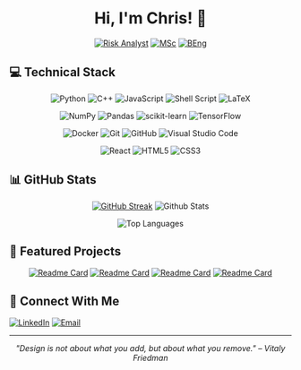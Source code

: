 <div align="center">

# Hi, I'm Chris! 👋

[![Risk Analyst](https://img.shields.io/badge/Risk_Analyst-Polar_Capital-0D1B2A?style=for-the-badge&logo=&logoColor=white)](https://www.linkedin.com/in/crsioannidis/)
[![MSc](https://img.shields.io/badge/MSc-Applied_Computational_Science-003E74?style=for-the-badge&logo=stockx&logoColor=white)](https://www.imperial.ac.uk/)
[![BEng](https://img.shields.io/badge/BEng-Automotive_Engineering-E31837?style=for-the-badge&logo=ferrari&logoColor=white)](https://www.imperial.ac.uk/)

</div>

## 💻 Technical Stack

<div align="center">

![Python](https://img.shields.io/badge/python-3670A0?style=for-the-badge&logo=python&logoColor=ffdd54)
![C++](https://img.shields.io/badge/c++-%2300599C.svg?style=for-the-badge&logo=c%2B%2B&logoColor=white)
![JavaScript](https://img.shields.io/badge/javascript-%23323330.svg?style=for-the-badge&logo=javascript&logoColor=%23F7DF1E)
![Shell Script](https://img.shields.io/badge/shell_script-%23121011.svg?style=for-the-badge&logo=gnu-bash&logoColor=white)
![LaTeX](https://img.shields.io/badge/latex-%23008080.svg?style=for-the-badge&logo=latex&logoColor=white)

</div>

<div align="center">

![NumPy](https://img.shields.io/badge/numpy-%23013243.svg?style=for-the-badge&logo=numpy&logoColor=white)
![Pandas](https://img.shields.io/badge/pandas-%23150458.svg?style=for-the-badge&logo=pandas&logoColor=white)
![scikit-learn](https://img.shields.io/badge/scikit--learn-%23F7931E.svg?style=for-the-badge&logo=scikit-learn&logoColor=white)
![TensorFlow](https://img.shields.io/badge/PyTorch-%23FF6F00.svg?style=for-the-badge&logo=PyTorch&logoColor=white)

</div>

<div align="center">
  
![Docker](https://img.shields.io/badge/docker-%230db7ed.svg?style=for-the-badge&logo=docker&logoColor=white)
![Git](https://img.shields.io/badge/git-%23F05033.svg?style=for-the-badge&logo=git&logoColor=white)
![GitHub](https://img.shields.io/badge/github-%23121011.svg?style=for-the-badge&logo=github&logoColor=white)
![Visual Studio Code](https://img.shields.io/badge/VSCode-0078d7.svg?style=for-the-badge&logo=visual-studio-code&logoColor=white)

</div>

<div align="center">

![React](https://img.shields.io/badge/react-%2320232a.svg?style=for-the-badge&logo=react&logoColor=%2361DAFB)
![HTML5](https://img.shields.io/badge/html5-%23E34F26.svg?style=for-the-badge&logo=html5&logoColor=white)
![CSS3](https://img.shields.io/badge/css3-%231572B6.svg?style=for-the-badge&logo=css3&logoColor=white)

</div>

## 📊 GitHub Stats

<div align="center">

[![GitHub Streak](https://github-readme-streak-stats.herokuapp.com/?user=mchrisgm&theme=dracula)](https://git.io/streak-stats)
![Github Stats](https://github-readme-stats.vercel.app/api?username=mchrisgm&show_icons=true&theme=dracula)

![Top Languages](https://github-readme-stats.vercel.app/api/top-langs/?username=mchrisgm&layout=compact&theme=dracula)

</div>

## 🚀 Featured Projects

<div align="center">

[![Readme Card](https://github-readme-stats.vercel.app/api/pin/?username=mchrisgm&repo=Innovative-Approaches-to-Asset-Prediction&theme=dracula)](https://github.com/mchrisgm/Innovative-Approaches-to-Asset-Prediction)
[![Readme Card](https://github-readme-stats.vercel.app/api/pin/?username=mchrisgm&repo=parally&theme=dracula)](https://github.com/mchrisgm/parally)
[![Readme Card](https://github-readme-stats.vercel.app/api/pin/?username=mchrisgm&repo=bambulabs_api&theme=dracula)](https://github.com/mchrisgm/bambulabs_api)
[![Readme Card](https://github-readme-stats.vercel.app/api/pin/?username=mchrisgm&repo=gcode-imager&theme=dracula)](https://github.com/mchrisgm/gcode-imager)

</div>

## 🤝 Connect With Me

[![LinkedIn](https://img.shields.io/badge/LinkedIn-Connect-0A66C2?style=for-the-badge&logo=linkedin)](https://www.linkedin.com/in/crsioannidis/)
[![Email](https://img.shields.io/badge/Email-Contact-EA4335?style=for-the-badge&logo=gmail)](mailto:ci223@imperial.ac.uk)

---

<div align="center">

*"Design is not about what you add, but about what you remove." – Vitaly Friedman*

</div>
